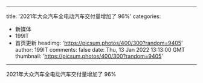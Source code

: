 
---
title: '2021年大众汽车全电动汽车交付量增加了 96%'
categories: 
 - 新媒体
 - 199IT
 - 首页更新
headimg: 'https://picsum.photos/400/300?random=9405'
author: 199IT
comments: false
date: Thu, 13 Jan 2022 13:13:00 GMT
thumbnail: 'https://picsum.photos/400/300?random=9405'
---

<div>   
2021年大众汽车全电动汽车交付量增加了 96%  
</div>
            